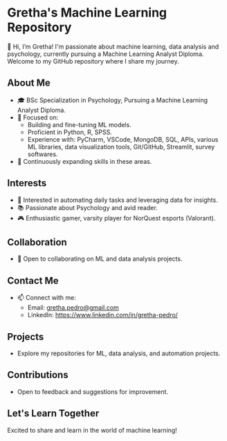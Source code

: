 # Gretha's Machine Learning Repository

👋 Hi, I’m Gretha! I'm passionate about machine learning, data analysis and psychology, currently pursuing a Machine Learning Analyst Diploma. Welcome to my GitHub repository where I share my journey.

## About Me
- 🎓 BSc Specialization in Psychology, Pursuing a Machine Learning Analyst Diploma.
- 🌱 Focused on:
  - Building and fine-tuning ML models.
  - Proficient in Python, R, SPSS.
  - Experience with: PyCharm, VSCode, MongoDB, SQL, APIs, various ML libraries, data visualization tools, Git/GitHub, Streamlit, survey softwares.
- 🌱 Continuously expanding skills in these areas.

## Interests
- 👀 Interested in automating daily tasks and leveraging data for insights.
- 📚 Passionate about Psychology and avid reader.
- 🎮 Enthusiastic gamer, varsity player for NorQuest esports (Valorant).

## Collaboration
- 💞️ Open to collaborating on ML and data analysis projects.

## Contact Me
- 📫 Connect with me:
  - Email: gretha.pedro@gmail.com
  - LinkedIn: https://www.linkedin.com/in/gretha-pedro/

## Projects
- Explore my repositories for ML, data analysis, and automation projects.

## Contributions
- Open to feedback and suggestions for improvement.

## Let's Learn Together
Excited to share and learn in the world of machine learning!
